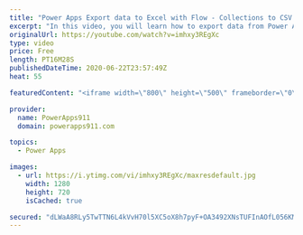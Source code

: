 ```yaml
---
title: "Power Apps Export data to Excel with Flow - Collections to CSV file"
excerpt: "In this video, you will learn how to export data from Power Apps to Excel thanks to collections and Power Automate aka Flow. The video shows you how to output a CSV file but more important it goes through the mechanics so once you get your data into Flow you can do whatever you want."
originalUrl: https://youtube.com/watch?v=imhxy3REgXc
type: video
price: Free
length: PT16M28S
publishedDateTime: 2020-06-22T23:57:49Z
heat: 55

featuredContent: "<iframe width=\"800\" height=\"500\" frameborder=\"0\" src=\"https://www.youtube.com/embed/imhxy3REgXc\" allow=\"accelerometer; autoplay; encrypted-media; gyroscope; picture-in-picture\" allowfullscreen></iframe>"

provider:
  name: PowerApps911
  domain: powerapps911.com

topics:
  - Power Apps

images:
  - url: https://i.ytimg.com/vi/imhxy3REgXc/maxresdefault.jpg
    width: 1280
    height: 720
    isCached: true

secured: "dLWaA8RLy5TwTTN6L4kVvH70l5XC5oX8h7pyF+OA3492XNsTUFInAOfL056KMVoK3gt4s4YR7cxqjwgZzKe0I3MXSAe1Z1PQoYEVcyos0s0sLai49/Usk5AWrDvTny269ypHNXLe6ZnOurqyxOYhz1Y1OykJWHOtMcSXUvgbziSgh2aYLPSo4h12DSiZCV/8TlvCzAwQUEcjKFL/K9AeZ0G1eYMvTjCb/7rotHOr3X2YDg85cquocCqAY14Eew+Kid0npTRUrJF2k9mqcnM/QA79U2EqLji5AxjUfWTY0dIUAYY63Uhijcc7lvtpBWqmY97VtJkSzm1mo9vgfuEXulN3KKaEDYBYyrJgVMg0Mw0zq3BYS5F8FCD6wYVNl6YZtRwigD2q/mhge6On4cEt252DvGVQEh4XFdPAQ7+CzhY=;k0KvRX14WdWsV/frEet0kw=="
---
```



